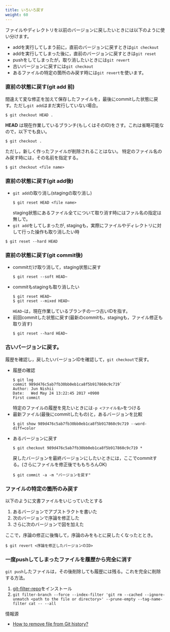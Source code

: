 ```yaml
---
title: いろいろ戻す
weight: 60
---
```


ファイルやディレクトリを以前のバージョンに戻したいときには以下のように使い分けます。

- addを実行してしまう前に，直前のバージョンに戻すときは`git checkout`
- addを実行してしまった後に，直前のバージョンに戻すときは`git reset`
- pushをしてしまったが，取り消したいときには`git revert`
- 古いバージョンに戻すには`git checkout`
- あるファイルの特定の箇所のみ戻す時には`git revert`を使います。

### 直前の状態に戻す(git add 前)

間違えて変な修正を加えて保存したファイルを，最後にcommitした状態に戻す。ただし`git add`はまだ実行していない場合。
```
$ git checkout HEAD .
```
**HEAD** は現在作業しているブランチ(もしくはそのID)をさす。これは省略可能なので，以下でも良い。
```
$ git checkout .
```
ただし，新しく作ったファイルが削除されることはない。
特定のファイル名のみ戻す時には，その名前を指定する。
```
$ git checkout <file name>
```

### 直前の状態に戻す(git add後)

- `git add`の取り消し(stagingの取り消し)
	```
	$ git reset HEAD <file name>
	```
	staging状態にあるファイル全てについて取り消す時にはファル名の指定は無しで。
- `git add`をしてしまったが, stagingも，実際にファイルやディレクトリに対して行った操作も取り消したい時
```
$ git reset --hard HEAD
```


### 直前の状態に戻す(git commit後)

- commitだけ取り消して，staging状態に戻す
	```
	$ git reset --soft HEAD~
	```
- commitもstagingも取り消したい
	```
	$ git reset HEAD~
	$ git reset --mixed HEAD~
	```
	`HEAD~`は，現在作業しているブランチの一つ古いIDを指す。
- 前回commitした状態に戻す(最新のcommitも，stagingも，ファイル修正も取り消す)
	```
	$ git reset --hard HEAD~
	```

### 古いバージョンに戻す。

履歴を確認し，戻したいバージョンIDを確認して，`git checkout`で戻す。

- 履歴の確認
	```
	$ git log  
	commit 989d476c5ab7fb30bb0eb1ca8f5b917860c9c719`
	Author: Jun Nishii
	Date:   Wed May 24 13:22:45 2017 +0900  
	First commit  
	```
	特定のファイルの履歴を見たいときには`-p <ファイル名>`をつける
- 最新ファイル(最後にcommitしたもの)と，あるバージョンを比較
	```
	$ git show 989d476c5ab7fb30bb0eb1ca8f5b917860c9c719 --word-diff=color  
	```
- あるバージョンに戻す
	```
	$ git checkout 989d476c5ab7fb30bb0eb1ca8f5b917860c9c719 *  
	```
	戻したバージョンを最終バージョンにしたいときには，ここでcommitする。(さらにファイルを修正後でももちろんOK)
	```
	$ git commit -a -m "バージョンを戻す"
	```

### ファイルの特定の箇所のみ戻す

以下のように文書ファイルをいじっていたとする

1. あるバージョンでアブストラクトを書いた
2. 次のバージョンで序論を修正した
3. さらに次のバージョンで図を加えた

ここで，序論の修正に後悔して，序論のみをもとに戻したくなったととき。

```
$ git revert <序論を修正したバージョンのID>
```

### 一度pushしてしまったファイルを履歴から完全に消す

`git push`したファイルは，その後削除しても履歴には残る。これを完全に削除する方法。

1. [git-filter-repo](https://github.com/newren/git-filter-repo/blob/main/INSTALL.md)をインストール
2. `git filter-branch --force --index-filter 'git rm --cached --ignore-unmatch <path to the file or directory>' --prune-empty --tag-name-filter cat -- --all`

情報源
- [How to remove file from Git history?](https://stackoverflow.com/questions/43762338/how-to-remove-file-from-git-history)